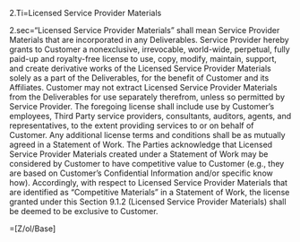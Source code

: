 2.Ti=Licensed Service Provider Materials

2.sec=“Licensed Service Provider Materials” shall mean Service Provider Materials that are incorporated in any Deliverables. Service Provider hereby grants to Customer a nonexclusive, irrevocable, world-wide, perpetual, fully paid-up and royalty-free license to use, copy, modify, maintain, support, and create derivative works of the Licensed Service Provider Materials solely as a part of the Deliverables, for the benefit of Customer and its Affiliates. Customer may not extract Licensed Service Provider Materials from the Deliverables for use separately therefrom, unless so permitted by Service Provider. The foregoing license shall include use by Customer’s employees, Third Party service providers, consultants, auditors, agents, and representatives, to the extent providing services to or on behalf of Customer. Any additional license terms and conditions shall be as mutually agreed in a Statement of Work. The Parties acknowledge that Licensed Service Provider Materials created under a Statement of Work may be considered by Customer to have competitive value to Customer (e.g., they are based on Customer’s Confidential Information and/or specific know how). Accordingly, with respect to Licensed Service Provider Materials that are identified as “Competitive Materials” in a Statement of Work, the license granted under this Section 9.1.2 (Licensed Service Provider Materials) shall be deemed to be exclusive to Customer.

=[Z/ol/Base]
